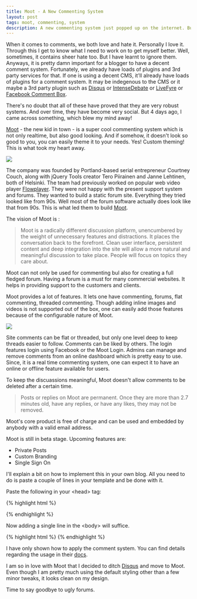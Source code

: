 ```yaml
---
title: Moot - A New Commenting System
layout: post
tags: moot, commenting, system
description: A new commenting system just popped up on the internet. But it's not just any commenting system. It has come to revolutionize the present scenario of forums and commenting systems!
---
```


When it comes to comments, we both love and hate it. Personally I love it. Through this I get to know what I need to work on to get myself better. Well, sometimes, it contains sheer hate too. But I have learnt to ignore them. Anyways, it is pretty damn important for a blogger to have a decent comment system. Fortunately, we already have loads of plugins and 3rd party services for that. If one is using a decent CMS, it'll already have loads of plugins for a comment system. It may be indegenous to the CMS or it maybe  a 3rd party plugin such as [Disqus](http://disqus.com) or [IntenseDebate](http://intensedebate.com) or [LiveFyre](http://livefyre.com) or [Facebook Comment Box](https://developers.facebook.com/docs/reference/plugins/comments/).

There's no doubt that all of these have proved that they are very robust systems. And over time, they have become very social. But 4 days ago, I came across something, which blew my mind away! 

[Moot](http://moot.it) - the new kid in town - is a super cool commenting system which is not only realtime, but also good looking. And if somehow, it doesn't look so good to you, you can easily theme it to your needs. Yes! Custom theming! This is what took my heart away.

<img src="/images/moot-a-new-commenting-system/moot.jpg">

The company was founded by Portland-based serial entrepreneur Courtney Couch, along with jQuery Tools creator Tero Piirainen and Janne Lehtinen, both of Helsinki. The team had previously worked on popular web video player [Flowplayer](http://flowplayer.com). They were not happy with the present support system and forums. They wanted to build a static forum site. Everything they tried looked like from 90s. Well most of the forum software actually does look like that from 90s. This is what led them to build [Moot](http://moot.it).

The vision of Moot is :

<blockquote>Moot is a radically different discussion platform, unencumbered by the weight of unnecessary features and distractions. It places the conversation back to the forefront. Clean user interface, persistent content and deep integration into the site will allow a more natural and meaningful discussion to take place. People will focus on topics they care about.</blockquote>

Moot can not only be used for commenting bul also for creating a full fledged forum. Having a forum is a must for many commercial websites. It helps in providing support to the customers and clients. 

Moot provides a lot of features. It lets one have commenting, forums, flat commenting, threaded commenting. Though adding inline images and videos is not supported out of the box, one can easily add those features because of the configurable nature of Moot.

<img src="/images/moot-a-new-commenting-system/commenting1.jpg">

Site comments can be flat or threaded, but only one level deep to keep threads easier to follow. Comments can be liked by others. The login features login using Facebook or the Moot Login. Admins can manage and remove comments from an online dashboard which is pretty easy to use. Since, it is a real time commenting system, one can expect it to have an online or offline feature available for users. 

To keep the discuassions meaningful, Moot doesn't allow comments to be deleted after a certain time.

<blockquote>Posts or replies on Moot are permanent. Once they are more than 2.7 minutes old, have any replies, or have any likes, they may not be removed.</blockquote>

Moot's core product is free of charge and can be used and embedded by anybody with a valid email address.


Moot is still in beta stage. Upcoming features are:

*	Private Posts
*	Custom Branding
*	Single Sign On

I'll explain a bit on how to implement this in your own blog. All you need to do is paste a couple of lines in your template and be done with it.

Paste the following in your <span class='word_highlight'>&lt;head&gt;</span> tag:

{% highlight html %}

<!-- For mobile responsive look -->
<meta name="viewport" content="width=device-width initial-scale=1.0" />

<!-- Moot look and feel -->
<link rel="stylesheet" href="http://cdn.moot.it/1.1/moot.css"/>

<!-- Moot depends on jQuery v1.7 or greater -->
<script src="http://ajax.googleapis.com/ajax/libs/jquery/1/jquery.min.js"></script>

<!-- Moot client application -->
<script src="http://cdn.moot.it/1.1/moot.min.js"></script>
{% endhighlight %}

Now adding a single line in the <span>&lt;body&gt;</span> will suffice.

{% highlight html %}
<a class="moot" data-label="Your feedback here..." href="http://api.moot.it/your_forum_name/your_path"></a>
{% endhighlight %}


I have only shown how to apply the comment system. You can find details regarding the usage in their [docs](http://moot.it/docs/).

I am so in love with Moot that I decided to ditch [Disqus](http://disqus.com) and move to Moot. Even though I am pretty much using the default styling other than a few minor tweaks, it looks clean on my design.

Time to say goodbye to ugly forums.